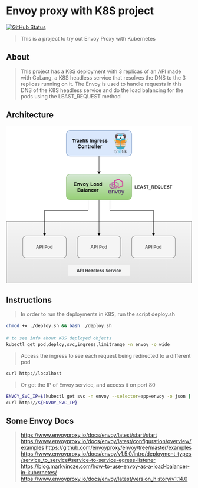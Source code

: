 # Envoy proxy with K8S project

[![GitHub Status](https://badgen.net/github/status/julio-cesar-development/envoy-proxy-k8s-project)](https://github.com/julio-cesar-development/envoy-proxy-k8s-project)

> This is a project to try out Envoy Proxy with Kubernetes

## About

> This project has a K8S deployment with 3 replicas of an API made with GoLang, a K8S headless service that resolves the DNS to the 3 replicas running on it.
> The Envoy is used to handle requests in this DNS of the K8S headless service and do the load balancing for the pods using the LEAST_REQUEST method

## Architecture

![Architecture](https://raw.githubusercontent.com/julio-cesar-development/envoy-proxy-k8s-project/master/envoy.png)

## Instructions

> In order to run the deployments in K8S, run the script deploy.sh

```bash
chmod +x ./deploy.sh && bash ./deploy.sh

# to see info about K8S deployed objects
kubectl get pod,deploy,svc,ingress,limitrange -n envoy -o wide
```

> Access the ingress to see each request being redirected to a different pod

```bash
curl http://localhost
```

> Or get the IP of Envoy service, and access it on port 80

```bash
ENVOY_SVC_IP=$(kubectl get svc -n envoy --selector=app=envoy -o json | jq -r '.items[].spec.clusterIP')
curl http://${ENVOY_SVC_IP}
```

## Some Envoy Docs

> https://www.envoyproxy.io/docs/envoy/latest/start/start
> https://www.envoyproxy.io/docs/envoy/latest/configuration/overview/examples
> https://github.com/envoyproxy/envoy/tree/master/examples
> https://www.envoyproxy.io/docs/envoy/v1.5.0/intro/deployment_types/service_to_service#service-to-service-egress-listener
> https://blog.markvincze.com/how-to-use-envoy-as-a-load-balancer-in-kubernetes/
> https://www.envoyproxy.io/docs/envoy/latest/version_history/v1.14.0
